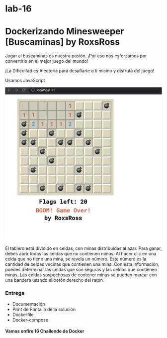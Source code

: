 # lab-16
# Dockerizando Minesweeper [Buscaminas] by RoxsRoss

Jugar al buscaminas es nuestra pasión. 
¡Por eso nos esforzamos por convertirlo en el mejor juego del mundo!

¡La Dificultad es Aleatoria para desafiarte a ti mismo y disfruta del juego!

Usamos JavaScript 

![](6.png)

El tablero está dividido en celdas, con minas distribuidas al azar. Para ganar, debes abrir todas las celdas que no contienen minas. Al hacer clic en una celda que no tiene una mina, se revela un número. Este número es la cantidad de celdas vecinas que contienen una mina. Con esta información, puedes determinar las celdas que son seguras y las celdas que contienen minas. Las celdas sospechosas de contener minas se pueden marcar con una bandera usando el botón derecho del ratón.

### Entrega

- Documentación
- Print de Pantalla de la solución
- Dockerfile
- Docker-compose

#### Vamos onfire 16 Challende de Docker 
